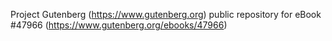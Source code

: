 Project Gutenberg (https://www.gutenberg.org) public repository for eBook #47966 (https://www.gutenberg.org/ebooks/47966)
